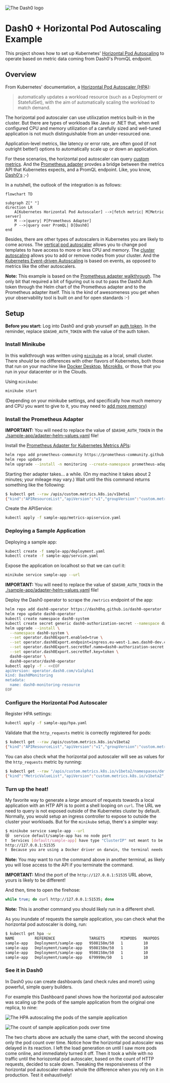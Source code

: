 ![The Dash0 logo](./logo/dash0.png)

# Dash0 + Horizontal Pod Autoscaling Example

This project shows how to set up Kubernetes' [Horizontal Pod Autoscaling](https://kubernetes.io/docs/tasks/run-application/horizontal-pod-autoscale/) to operate based on metric data coming from Dash0's PromQL endpoint.

## Overview

From Kubernetes' documentation, a [Horizontal Pod Autoscaler (HPA)](https://kubernetes.io/docs/tasks/run-application/horizontal-pod-autoscale/):

> automatically updates a workload resource (such as a Deployment or StatefulSet), with the aim of automatically scaling the workload to match demand.

The horizontal pod autoscaler can use utilixzation metrics built-in in the cluster.
But there are types of workloads like Java or .NET that, when well configured CPU and memory utilization of a carefully sized and well-tuned application is not much distinguishable from an under-resourced one.

Application-level metrics, like latency or error rate, are often good (if not outright better!) options to automatically scale up or down an application.

For these scenarios, the horizontal pod autoscaler can query [custom metrics](https://kubernetes.io/docs/tasks/run-application/horizontal-pod-autoscale/#scaling-on-custom-metrics).
And the [Prometheus adapter](https://github.com/kubernetes-sigs/prometheus-adapter) provdes a bridge between the metrics API that Kubernetes expects, and a PromQL endpoint.
Like, you know, [Dash0's](https://dash0.com/) ;-)

In a nutshell, the outlook of the integration is as follows:

```mermaid
flowchart TD

subgraph Z[" "]
direction LR
    A[Kubernetes Horizontal Pod Autoscaler] -->|fetch metric| M[Metric server]
    M -->|query| P[Prometheus Adapter]
    P -->|query over PromQL| D[Dash0]
end
```

Besides, there are other types of autoscalers in Kubernetes you are likely to come across.
The [vertical pod autoscaler](https://kubernetes.io/docs/concepts/workloads/autoscaling/#scaling-workloads-vertically) allows you to change pod templates to have access to more or less CPU and memory.
The [cluster autoscaling](https://kubernetes.io/docs/concepts/cluster-administration/cluster-autoscaling/) allows you to add or remove nodes from your cluster.
And the [Kubernetes Event-driven Autoscaling](https://keda.sh/) is based on events, as opposed to metrics like the other autoscalers.

**Note:** This example is based on the [Prometheus adapter walkthrough](https://github.com/kubernetes-sigs/prometheus-adapter/blob/master/docs/walkthrough.md).
The only bit that required a bit of figuring out is out to pass the Dash0 Auth token through the Helm chart of the Prometheus adapter and to the Prometheus adapter itself.
This is the kind of awesomeness you get when your observability tool is built on and for open standards :-)

## Setup

**Before you start:** Log into Dash0 and grab yourself an [auth token](https://www.dash0.com/documentation/dash0/key-concepts/auth-tokens).
In the reminder, replace `$DASH0_AUTH_TOKEN` with the value of the auth token.

### Install Minikube

In this walkthrough was written using [`minikube`](https://minikube.sigs.k8s.io/docs/) as a local, small cluster.
There _should_ be no differences with other flavors of Kubernetes, both those that run on your machine like [Docker Desktop](https://www.docker.com/products/docker-desktop/), [Microk8s](https://microk8s.io/), or those that you run in your datacenter or in the Clouds.

Using `minikube`:

```sh
minikube start
```

(Depending on your minikube settings, and specifically how much memory and CPU you want to give to it, you may need to [add more memory](https://minikube.sigs.k8s.io/docs/start))

### Install the Prometheus Adapter

**IMPORTANT:** You will need to replace the value of `$DASH0_AUTH_TOKEN` in the [./sample-app/adapter-helm-values.yaml](./sample-app/adapter-helm-values.yaml) file!

Install the [Prometheus Adapter for Kubernetes Metrics APIs](https://github.com/kubernetes-sigs/prometheus-adapter):

```sh
helm repo add prometheus-community https://prometheus-community.github.io/helm-charts
helm repo update
helm upgrade --install -n monitoring --create-namespace prometheus-adapter prometheus-community/prometheus-adapter --values=./sample-app/adapter-helm-values.yaml
```

Starting ther adapter takes... a while.
(On my machine it takes about 2 minutes; your mileage may vary.)
Wait until the this command returns something like the following:

```sh
$ kubectl get --raw /apis/custom.metrics.k8s.io/v1beta1
{"kind":"APIResourceList","apiVersion":"v1","groupVersion":"custom.metrics.k8s.io/v1beta1","resources":[]}
```

Create the APIService:

```sh
kubectl apply -f sample-app/metrics-apiservice.yaml
```

### Deploying a Sample Application

Deploying a sample app:

```sh
kubectl create -f sample-app/deployment.yaml
kubectl create -f sample-app/service.yaml
```

Expose the application on localhost so that we can curl it:

```sh
minikube service sample-app --url
```

**IMPORTANT:** You will need to replace the value of `$DASH0_AUTH_TOKEN` in the [./sample-app/adapter-helm-values.yaml](./sample-app/adapter-helm-values.yaml) file!

Deploy the Dash0 operator to scrape the `/metrics` endpoint of the app:

```sh
helm repo add dash0-operator https://dash0hq.github.io/dash0-operator
helm repo update dash0-operator
kubectl create namespace dash0-system
kubectl create secret generic dash0-authorization-secret --namespace dash0-system --from-literal=token=$DASH0_AUTH_TOKEN
helm upgrade --install \
  --namespace dash0-system \
  --set operator.dash0Export.enabled=true \
  --set operator.dash0Export.endpoint=ingress.eu-west-1.aws.dash0-dev.com:4317 \
  --set operator.dash0Export.secretRef.name=dash0-authorization-secret \
  --set operator.dash0Export.secretRef.key=token \
  dash0-operator \
  dash0-operator/dash0-operator
kubectl apply -f - <<EOF
apiVersion: operator.dash0.com/v1alpha1
kind: Dash0Monitoring
metadata:
  name: dash0-monitoring-resource
EOF
```

### Configure the Horizontal Pod Autoscaler

Register HPA settings:

```sh
kubectl apply -f sample-app/hpa.yaml
```

Validate that the `http_requests` metric is correctly registered for pods:

```sh
$ kubectl get --raw /apis/custom.metrics.k8s.io/v1beta2
{"kind":"APIResourceList","apiVersion":"v1","groupVersion":"custom.metrics.k8s.io/v1beta2","resources":[{"name":"pods/http_requests","singularName":"","namespaced":true,"kind":"MetricValueList","verbs":["get"]},{"name":"namespaces/http_requests","singularName":"","namespaced":false,"kind":"MetricValueList","verbs":["get"]}]}
```

You can also check what the horizontal pod autoscaler will see as values for the `http_requests` metric by running:

```sh
$ kubectl get --raw "/apis/custom.metrics.k8s.io/v1beta2/namespaces/default/pods/*/http_requests?selector=app%3Dsample-app"
{"kind":"MetricValueList","apiVersion":"custom.metrics.k8s.io/v1beta2","metadata":{},"items":[{"describedObject":{"kind":"Pod","namespace":"default","name":"sample-app-64bc55c897-r5nmt","apiVersion":"/v1"},"metric":{"name":"http_requests","selector":null},"timestamp":"2024-12-10T14:04:50Z","value":"2"}]}
```

### Turn up the heat!

My favorite way to generate a _large_ amount of requests towards a local application with an HTP API is to point a shell looping on `curl`.
The URL we need to query is not exposed outside of the Kubernetes cluster by default.
Normally, you would setup an ingress controller to expose to outside the cluster your workloads.
But for the `minikube` setup, there's a simpler way:

```sh
$ minikube service sample-app --url
😿  service default/sample-app has no node port
❗  Services [default/sample-app] have type "ClusterIP" not meant to be exposed, however for local development minikube allows you to access this !
http://127.0.0.1:51535
❗  Because you are using a Docker driver on darwin, the terminal needs to be open to run it.
```

**Note:** You may want to run the command above in another terminal, as likely you will lose access to the API if you terminate the command.

**IMPORTANT:** Mind the port of the `http://127.0.0.1:51535` URL above, yours is likely to be different!

And then, time to open the firehose:

```sh
while true; do curl http://127.0.0.1:51535; done
```

**Note:** This is another command you should likely run in a different shell.

As you inundate of requests the sample application, you can check what the horizontal pod autoscaler is doing, run:

```sh
$ kubectl get hpa -w
NAME         REFERENCE               TARGETS       MINPODS   MAXPODS   REPLICAS   AGE
sample-app   Deployment/sample-app   9508158m/50   1         10        4          33m
sample-app   Deployment/sample-app   9508158m/50   1         10        8          33m
sample-app   Deployment/sample-app   9508158m/50   1         10        10         33m
sample-app   Deployment/sample-app   679999m/50    1         10        10         34m
```

### See it in Dash0

In Dash0 you can create dashboards (and check rules and more!) using powerful, simple query builders.

For example this Dashboard panel shows how the horizontal pod autoscaler was scaling up the pods of the sample application from the original one replica, to nine:

![The HPA autoscaling the pods of the sample application](./images/dash0-hpa-request-count.png)

![The count of sample application pods over time](./images/dash0-hpa-pod-count.png)

The two charts above are actually the same chart, with the second showing only the pod count over time.
Notice how the horizontal pod autoscaler was delayed in its reaction.
I left the load generation on until I saw more pods come online, and immediately turned it off.
Then it took a while with no traffic until the horiozontal pod autoscaler, based on the count of HTTP requests, decided to scale down.
Tweaking the responsiveness of the horizontal pod autoscaler makes whole the difference when you rely on it in production.
Test it exhaustively!
